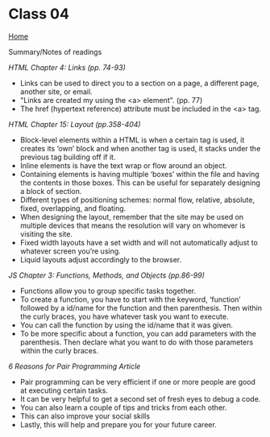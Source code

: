 
# Class 04

[Home](https://markjackson28.github.io/reading-notes/)

Summary/Notes of readings 

*HTML Chapter 4: Links (pp. 74-93)*

- Links can be used to direct you to a section on a page, a different page, another site, or email. 
- "Links are created my using the <a\> element". (pp. 77)
- The href (hypertext reference) attribute must be included in the <a\> tag.

*HTML Chapter 15: Layout (pp.358-404)*

- Block-level elements within a HTML is when a certain tag is used, it creates its ‘own’ block and when another tag is used, it stacks under the previous tag building off if it. 
- Inline elements is have the text wrap or flow around an object.
- Containing elements is having multiple ‘boxes’ within the file and having the contents in those boxes. This can be useful for separately designing a block of section. 
- Different types of positioning schemes: normal flow, relative, absolute, fixed, overlapping, and floating. 
- When designing the layout, remember that the site may be used on multiple devices that means the resolution will vary on whomever is visiting the site. 
- Fixed width layouts have a set width and will not automatically adjust to whatever screen you’re using. 
- Liquid layouts adjust accordingly to the browser. 

*JS Chapter 3: Functions, Methods, and Objects (pp.86-99)*

- Functions allow you to group specific tasks together. 
- To create a function, you have to start with the keyword, ‘function’ followed by a id/name for the function and then parenthesis. Then within the curly braces, you have whatever task you want to execute. 
- You can call the function by using the id/name that it was given.
- To be more specific about a function, you can add parameters with the parenthesis. Then declare what you want to do with those parameters within the curly braces. 

*6 Reasons for Pair Programming Article*

- Pair programming can be very efficient if one or more people are good at executing certain tasks. 
- It can be very helpful to get a second set of fresh eyes to debug a code.
- You can also learn a couple of tips and tricks from each other. 
- This can also improve your social skills
- Lastly, this will help and prepare you for your future career.  

